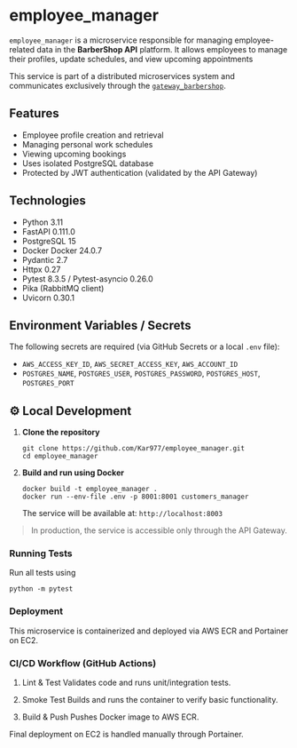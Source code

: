 # employee_manager

`employee_manager` is a microservice responsible for managing employee-related data in the **BarberShop API** platform. It allows employees to manage their profiles, update schedules, and view upcoming appointments

This service is part of a distributed microservices system and communicates exclusively through the [`gateway_barbershop`](https://github.com/Kar977/gateway_barbershop).

## Features

- Employee profile creation and retrieval  
- Managing personal work schedules  
- Viewing upcoming bookings  
- Uses isolated PostgreSQL database  
- Protected by JWT authentication (validated by the API Gateway)

## Technologies

- Python 3.11  
- FastAPI 0.111.0
- PostgreSQL 15  
- Docker Docker 24.0.7
- Pydantic 2.7  
- Httpx 0.27  
- Pytest  8.3.5 / Pytest-asyncio 0.26.0  
- Pika (RabbitMQ client)  
- Uvicorn 0.30.1

## Environment Variables / Secrets

The following secrets are required (via GitHub Secrets or a local `.env` file):
- `AWS_ACCESS_KEY_ID`, `AWS_SECRET_ACCESS_KEY`, `AWS_ACCOUNT_ID`
- `POSTGRES_NAME`, `POSTGRES_USER`, `POSTGRES_PASSWORD`, `POSTGRES_HOST`, `POSTGRES_PORT`

## ⚙️ Local Development
1. **Clone the repository**
   ```
   git clone https://github.com/Kar977/employee_manager.git
   cd employee_manager
   ```
2. **Build and run using Docker**
   ```
   docker build -t employee_manager .
   docker run --env-file .env -p 8001:8001 customers_manager

   ```
   The service will be available at:
   `http://localhost:8003`

>In production, the service is accessible only through the API Gateway.

### Running Tests
Run all tests using
```
python -m pytest
```

### Deployment
This microservice is containerized and deployed via AWS ECR and Portainer on EC2.

### CI/CD Workflow (GitHub Actions)
1. Lint & Test
Validates code and runs unit/integration tests.

2. Smoke Test
Builds and runs the container to verify basic functionality.

3. Build & Push
Pushes Docker image to AWS ECR.

Final deployment on EC2 is handled manually through Portainer.

